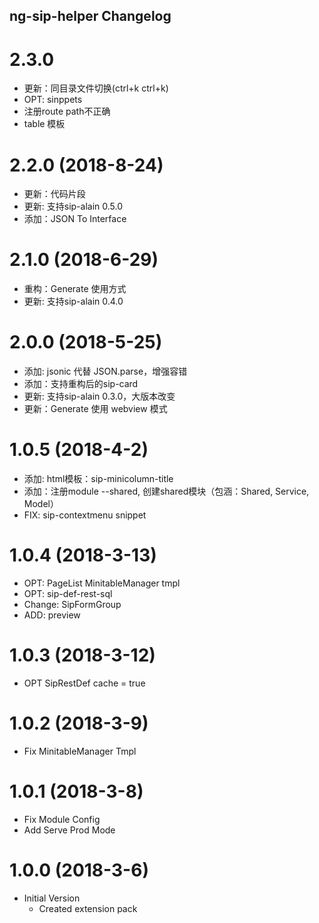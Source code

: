 ## ng-sip-helper Changelog

# 2.3.0

* 更新：同目录文件切换(ctrl+k ctrl+k)
* OPT: sinppets
* 注册route path不正确
* table 模板

# 2.2.0 (2018-8-24)

* 更新：代码片段
* 更新: 支持sip-alain 0.5.0
* 添加：JSON To Interface

# 2.1.0 (2018-6-29)

* 重构：Generate 使用方式
* 更新: 支持sip-alain 0.4.0

# 2.0.0 (2018-5-25)

* 添加: jsonic 代替 JSON.parse，增强容错
* 添加：支持重构后的sip-card
* 更新: 支持sip-alain 0.3.0，大版本改变
* 更新：Generate 使用 webview 模式

# 1.0.5 (2018-4-2)

* 添加: html模板：sip-minicolumn-title
* 添加：注册module --shared, 创建shared模块（包涵：Shared, Service, Model）
* FIX: sip-contextmenu snippet

# 1.0.4 (2018-3-13)

* OPT: PageList MinitableManager tmpl
* OPT: sip-def-rest-sql
* Change: SipFormGroup
* ADD: preview

# 1.0.3 (2018-3-12)

* OPT SipRestDef cache = true

# 1.0.2 (2018-3-9)

* Fix MinitableManager Tmpl

# 1.0.1 (2018-3-8)

* Fix Module Config
* Add Serve Prod Mode

# 1.0.0 (2018-3-6)

* Initial Version
  * Created extension pack
